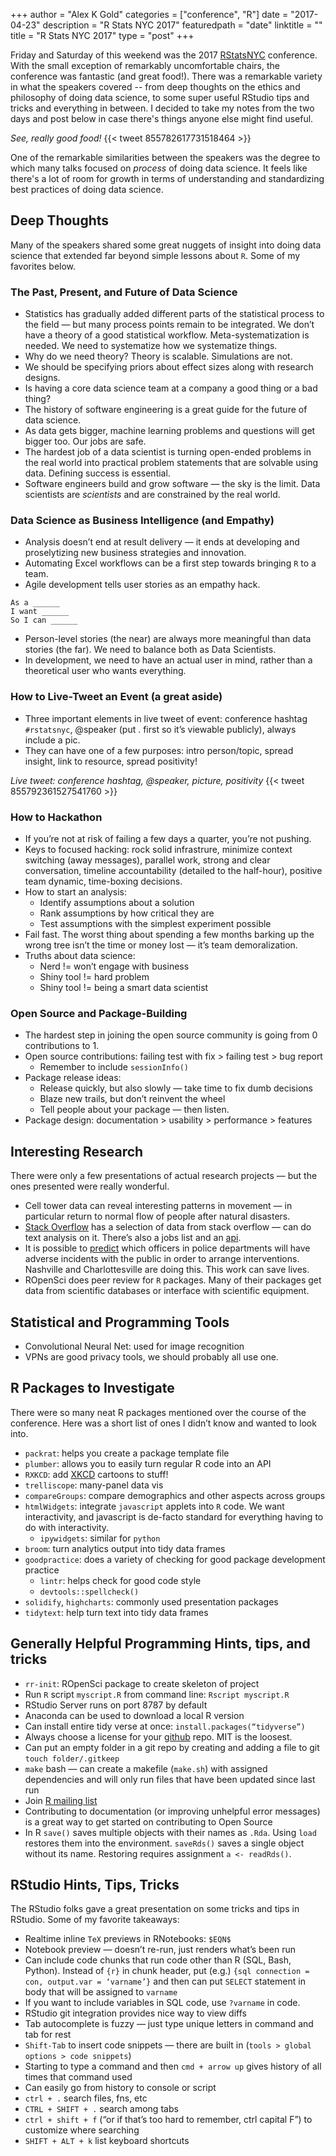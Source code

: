 +++
author = "Alex K Gold"
categories = ["conference", "R"]
date = "2017-04-23"
description = "R Stats NYC 2017"
featuredpath = "date"
linktitle = ""
title = "R Stats NYC 2017"
type = "post"
+++

Friday and Saturday of this weekend was the 2017 [RStatsNYC](http://www.rstats.nyc/) conference. With the small exception of remarkably uncomfortable chairs, the conference was fantastic (and great food!). There was a remarkable variety in what the speakers covered -- from deep thoughts on the ethics and philosophy of doing data science, to some super useful RStudio tips and tricks and everything in between. I decided to take my notes from the two days and post below in case there's things anyone else might find useful.

_See, really good food!_
{{< tweet 855782617731518464 >}}

One of the remarkable similarities between the speakers was the degree to which many talks focused on _process_ of doing data science. It feels like there's a lot of room for growth in terms of understanding and standardizing best practices of doing data science.

## Deep Thoughts
Many of the speakers shared some great nuggets of insight into doing data science that extended far beyond simple lessons about `R`. Some of my favorites below. 

### The Past, Present, and Future of Data Science
* Statistics has gradually added different parts of the statistical process to the field — but many process points remain to be integrated. We don’t have a theory of a good statistical workflow. Meta-systematization is needed. We need to systematize how we systematize things.
* Why do we need theory? Theory is scalable. Simulations are not. 
* We should be specifying priors about effect sizes along with research designs.
* Is having a core data science team at a company a good thing or a bad thing?
* The history of software engineering is a great guide for the future of data science. 
* As data gets bigger, machine learning problems and questions will get bigger too. Our jobs are safe.
* The hardest job of a data scientist is turning open-ended problems in the real world into practical problem statements that are solvable using data. Defining success is essential.
* Software engineers build and grow software — the sky is the limit. Data scientists are _scientists_ and are constrained by the real world.

### Data Science as Business Intelligence (and Empathy)
* Analysis doesn’t end at result delivery — it ends at developing and proselytizing new business strategies and innovation.
* Automating Excel workflows can be a first step towards bringing `R` to a team.
* Agile development tells user stories as an empathy hack. 
```
As a ______
I want ______
So I can ______ 
```
* Person-level stories (the near) are always more meaningful than data stories (the far). We need to balance both as Data Scientists.
* In development, we need to have an actual user in mind, rather than a theoretical user who wants everything.

### How to Live-Tweet an Event (a great aside)
* Three important elements in live tweet of event: conference hashtag `#rstatsnyc`, @speaker (put . first so it’s viewable publicly), always include a pic.
* They can have one of a few purposes: intro person/topic, spread insight, link to resource, spread positivity!

_Live tweet: conference hashtag, @speaker, picture, positivity_
{{< tweet 855792361527541760 >}}

### How to Hackathon
* If you’re not at risk of failing a few days a quarter, you’re not pushing.
* Keys to focused hacking: rock solid infrastrure, minimize context switching (away messages), parallel work, strong and clear conversation, timeline accountability (detailed to the half-hour), positive team dynamic, time-boxing decisions.
* How to start an analysis:
	* Identify assumptions about a solution
	* Rank assumptions by how critical they are
	* Test assumptions with the simplest experiment possible
* Fail fast. The worst thing about spending a few months barking up the wrong tree isn’t the time or money lost — it’s team demoralization.
* Truths about data science:
	* Nerd != won’t engage with business
	* Shiny tool != hard problem
	* Shiny tool != being a smart data scientist
	
### Open Source and Package-Building
* The hardest step in joining the open source community is going from 0 contributions to 1.
* Open source contributions: failing test with fix > failing test > bug report
	* Remember to include `sessionInfo()`
* Package release ideas: 
	* Release quickly, but also slowly — take time to fix dumb decisions
	* Blaze new trails, but don’t reinvent the wheel
	* Tell people about your package — then listen. 
* Package design: documentation > usability > performance > features

## Interesting Research
There were only a few presentations of actual research projects — but the ones presented were really wonderful.

* Cell tower data can reveal interesting patterns in movement — in particular return to normal flow of people after natural disasters.
* [Stack Overflow](http://www.kaggle.com/stackoverflow) has a selection of data from stack overflow — can do text analysis on it. There’s also a jobs list and an [api](http://www.api.stackoverflow.com).
* It is possible to [predict](https://dssg.uchicago.edu/project/early-intervention-system-for-adverse-police-interactions/) which officers in police departments will have adverse incidents with the public in order to arrange interventions. Nashville and Charlottesville are doing this. This work can save lives.
* ROpenSci does peer review for `R` packages. Many of their packages get data from scientific databases or interface with scientific equipment.

## Statistical and Programming Tools
* Convolutional Neural Net: used for image recognition
* VPNs are good privacy tools, we should probably all use one.

## R Packages to Investigate
There were so many neat R packages mentioned over the course of the conference. Here was a short list of ones I didn’t know and wanted to look into.

* `packrat`: helps you create a package template file
* `plumber`: allows you to easily turn regular R code into an API
* `RXKCD`: add [XKCD](http://www.xkcd.com) cartoons to stuff!
* `trelliscope`: many-panel data vis
* `compareGroups`: compare demographics and other aspects across groups
* `htmlWidgets`: integrate `javascript` applets into `R` code. We want interactivity, and javascript is de-facto standard for everything having to do with interactivity.
	* `ipywidgets`: similar for `python`
* `broom`: turn analytics output into tidy data frames
* `goodpractice`: does a variety of checking for good package development practice
	* `lintr`: helps check for good code style
	* `devtools::spellcheck()`
* `solidify`, `highcharts`: commonly used presentation packages
* `tidytext`: help turn text into tidy data frames

## Generally Helpful Programming Hints, tips, and tricks

* `rr-init`: ROpenSci package to create skeleton of project
* Run `R` script `myscript.R` from command line: `Rscript myscript.R`
* RStudio Server runs on port 8787 by default
* Anaconda can be used to download a local R version
* Can install entire tidy verse at once: `install.packages(“tidyverse”)`
* Always choose a license for your [github](http://www.github.com) repo. MIT is the loosest.
* Can put an empty folder in a git repo by creating and adding a file to git `touch folder/.gitkeep`
* `make` bash — can create a makefile (`make.sh`) with assigned dependencies and will only run files that have been updated since last run
* Join [R mailing list](http://www.r-project.org/mail.html)
* Contributing to documentation (or improving unhelpful error messages) is a great way to get started on contributing to Open Source
* In R `save()` saves multiple objects with their names as `.Rda`. Using `load` restores them into the environment. `saveRds()` saves a single object without its name. Restoring requires assignment `a <- readRds()`.

## RStudio Hints, Tips, Tricks
The RStudio folks gave a great presentation on some tricks and tips in RStudio. Some of my favorite takeaways: 

* Realtime inline `TeX` previews in RNotebooks: `$EQN$`
* Notebook preview — doesn’t re-run, just renders what’s been run
* Can include code chunks that run code other than R (SQL, Bash, Python). Instead of `{r}` in chunk header, put (e.g.) `{sql connection = con, output.var = ‘varname’}` and then can put `SELECT` statement in body that will be assigned to `varname`
* If you want to include variables in SQL code, use `?varname` in code.
* RStudio git integration provides nice way to view diffs
* Tab autocomplete is fuzzy — just type unique letters in command and tab for rest
* `Shift-Tab` to insert code snippets — there are built in (`tools > global options > code snippets`)
* Starting to type a command and then `cmd + arrow up` gives history of all times that command used
* Can easily go from history to console or script
* `ctrl + .` search files, fns, etc
* `CTRL + SHIFT + .` search among tabs
* `ctrl + shift + f` (“or if that’s too hard to remember, ctrl capital F”) to customize where searching
* `SHIFT + ALT + k` list keyboard shortcuts
